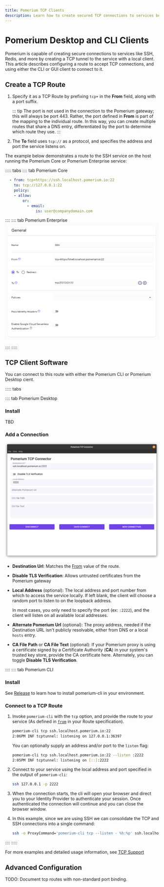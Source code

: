 ```yaml
---
title: Pomerium TCP Clients
description: Learn how to create secured TCP connections to services behind Pomerium.
---
```


# Pomerium Desktop and CLI Clients

Pomerium is capable of creating secure connections to services like SSH, Redis, and more by creating a TCP tunnel to the service with a local client. This article describes configuring a route to accept TCP connections, and using either the CLI or GUI client to connect to it.

## Create a TCP Route

1. Specify it as a TCP Route by prefixing `tcp+` in the **From** field, along with a port suffix.

   ::: tip
   The port is not used in the connection to the Pomerium gateway; this will always be port 443. Rather, the port defined in **From** is part of the mapping to the individual route. In this way, you can create multiple routes that share a DNS entry, differentiated by the port to determine which route they use.
   :::

1. The **To** field uses `tcp://` as a protocol, and specifies the address and port the service listens on.

The example below demonstrates a route to the SSH service on the host running the Pomerium Core or Pomerium Enterprise service:

::::: tabs
:::: tab Pomerium Core

```yaml
  - from: tcp+https://ssh.localhost.pomerium.io:22
    to: tcp://127.0.0.1:22
    policy:
    - allow:
        or: 
          - email:
              is: user@companydomain.com
```
::::
:::: tab Pomerium Enterprise
![Example TCP route for SSH](./img/tcp-ssh-route.png)

::::
:::::

## TCP Client Software

You can connect to this route with either the Pomerium CLI or Pomerium Desktop cient.

::::: tabs

:::: tab Pomerium Desktop
### Install

TBD

### Add a Connection

![A new connection to an SSH gateway](./img/desktop/new-ssh-connection.png)

- **Destination Url**: Matches the [From](/enterprise/reference/manage.md#from) value of the route. <!-- Protocols never, ports always -->

- **Disable TLS Verification**: Allows untrusted certificates from the Pomerium gateway

- **Local Address** (optional): The local address and port number from which to access the service locally. If left blank, the client will choose a random port to listen to on the loopback address. <!-- Only ever port? -->

   In most cases, you only need to specify the port (ex: `:2222`), and the client will listen on all available local addresses. 

- **Alternate Pomerium Url** (optional): The proxy address, needed if the Destination URL isn't publicly resolvable, either from DNS or a local `hosts` entry.

- **CA File Path** or **CA File Text** (optional): If your Pomerium proxy is using a certificate signed by a Certificate Authority (**CA**) in your system's trusted key store, provide the CA certificate here. Alternately, you can toggle **Disable TLS Verification**.

::::
:::: tab Pomerium CLI

### Install

See [Release](/docs/releases.md#pomerium-cli) to learn how to install pomerium-cli in your environment.

### Connect to a TCP Route

1. Invoke `pomerium-cli` with the `tcp` option, and provide the route to your service (As defined in [`from`](/reference/readme.md#from) in your Route specification).

   ```bash
   pomerium-cli tcp ssh.localhost.pomerium.io:22
   2:06PM INF tcptunnel: listening on 127.0.0.1:36397
   ```


   You can optionally supply an address and/or port to the `listen` flag:

   ```bash
   pomerium-cli tcp ssh.localhost.pomerium.io:22 --listen :2222
   2:05PM INF tcptunnel: listening on [::]:2222
   ```

1. Connect to your service using the local address and port specified in the output of `pomerium-cli`:

   ```bash
   ssh 127.0.0.1 -p 2222
   ```

1. When the connection starts, the cli will open your browser and direct you to your Identity Provider to authenticate your session. Once authenticated the connection will continue and you can close the browser window.

1. In this example, since we are using SSH we can consolidate the TCP and SSH connections into a single command:

   ```bash
   ssh -o ProxyCommand='pomerium-cli tcp --listen - %h:%p' ssh.localhost.pomerium.io
   ```

::::
:::::

For more examples and detailed usage information, see [TCP Support](/docs/topics/tcp-support.md)

## Advanced Configuration

TODO: Document tcp routes with non-standard port binding.